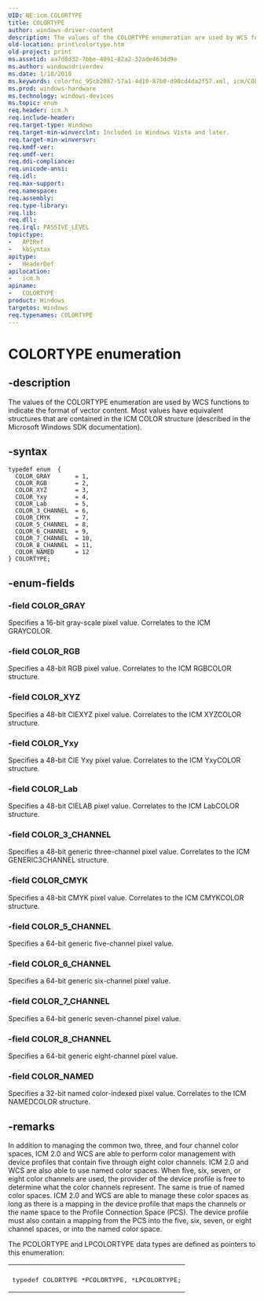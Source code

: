 ```yaml
---
UID: NE:icm.COLORTYPE
title: COLORTYPE
author: windows-driver-content
description: The values of the COLORTYPE enumeration are used by WCS functions to indicate the format of vector content. Most values have equivalent structures that are contained in the ICM COLOR structure (described in the Microsoft Windows SDK documentation).
old-location: print\colortype.htm
old-project: print
ms.assetid: aa7d8d32-7bbe-4091-82a2-32ade463dd9e
ms.author: windowsdriverdev
ms.date: 1/18/2018
ms.keywords: colorfnc_95cb2087-57a1-4d10-87b0-d90cd4da2f57.xml, icm/COLOR_8_CHANNEL, icm/COLORTYPE, COLOR_5_CHANNEL, COLOR_6_CHANNEL, icm/COLOR_GRAY, *PCOLORTYPE, COLOR_3_CHANNEL, icm/COLOR_3_CHANNEL, COLOR_8_CHANNEL, icm/COLOR_6_CHANNEL, icm/COLOR_XYZ, COLOR_RGB, COLOR_7_CHANNEL, COLOR_XYZ, icm/COLOR_RGB, icm/COLOR_7_CHANNEL, COLOR_NAMED, icm/COLOR_CMYK, COLOR_Lab, COLOR_CMYK, COLORTYPE enumeration [Print Devices], icm/COLOR_NAMED, icm/COLOR_Yxy, icm/COLOR_Lab, icm/COLOR_5_CHANNEL, COLORTYPE, print.colortype, COLOR_GRAY, COLOR_Yxy
ms.prod: windows-hardware
ms.technology: windows-devices
ms.topic: enum
req.header: icm.h
req.include-header: 
req.target-type: Windows
req.target-min-winverclnt: Included in Windows Vista and later.
req.target-min-winversvr: 
req.kmdf-ver: 
req.umdf-ver: 
req.ddi-compliance: 
req.unicode-ansi: 
req.idl: 
req.max-support: 
req.namespace: 
req.assembly: 
req.type-library: 
req.lib: 
req.dll: 
req.irql: PASSIVE_LEVEL
topictype: 
-	APIRef
-	kbSyntax
apitype: 
-	HeaderDef
apilocation: 
-	icm.h
apiname: 
-	COLORTYPE
product: Windows
targetos: Windows
req.typenames: COLORTYPE
---
```


# COLORTYPE enumeration


## -description


The values of the COLORTYPE enumeration are used by WCS functions to indicate the format of vector content. Most values have equivalent structures that are contained in the ICM COLOR structure (described in the Microsoft Windows SDK documentation).


## -syntax


````
typedef enum  { 
  COLOR_GRAY       = 1,
  COLOR_RGB        = 2,
  COLOR_XYZ        = 3,
  COLOR_Yxy        = 4,
  COLOR_Lab        = 5,
  COLOR_3_CHANNEL  = 6,
  COLOR_CMYK       = 7,
  COLOR_5_CHANNEL  = 8,
  COLOR_6_CHANNEL  = 9,
  COLOR_7_CHANNEL  = 10,
  COLOR_8_CHANNEL  = 11,
  COLOR_NAMED      = 12
} COLORTYPE;
````


## -enum-fields




### -field COLOR_GRAY

Specifies a 16-bit gray-scale pixel value. Correlates to the ICM GRAYCOLOR.


### -field COLOR_RGB

Specifies a 48-bit RGB pixel value. Correlates to the ICM RGBCOLOR structure.


### -field COLOR_XYZ

Specifies a 48-bit CIEXYZ pixel value. Correlates to the ICM XYZCOLOR structure.


### -field COLOR_Yxy

Specifies a 48-bit CIE Yxy pixel value. Correlates to the ICM YxyCOLOR structure.


### -field COLOR_Lab

Specifies a 48-bit CIELAB pixel value. Correlates to the ICM LabCOLOR structure.


### -field COLOR_3_CHANNEL

Specifies a 48-bit generic three-channel pixel value. Correlates to the ICM GENERIC3CHANNEL structure.


### -field COLOR_CMYK

Specifies a 48-bit CMYK pixel value. Correlates to the ICM CMYKCOLOR structure.


### -field COLOR_5_CHANNEL

Specifies a 64-bit generic five-channel pixel value.


### -field COLOR_6_CHANNEL

Specifies a 64-bit generic six-channel pixel value.


### -field COLOR_7_CHANNEL

Specifies a 64-bit generic seven-channel pixel value.


### -field COLOR_8_CHANNEL

Specifies a 64-bit generic eight-channel pixel value.


### -field COLOR_NAMED

Specifies a 32-bit named color-indexed pixel value. Correlates to the ICM NAMEDCOLOR structure.


## -remarks


In addition to managing the common two, three, and four channel color spaces, ICM 2.0 and WCS are able to perform color management with device profiles that contain five through eight color channels. ICM 2.0 and WCS are also able to use named color spaces. When five, six, seven, or eight color channels are used, the provider of the device profile is free to determine what the color channels represent. The same is true of named color spaces. ICM 2.0 and WCS are able to manage these color spaces as long as there is a mapping in the device profile that maps the channels or the name space to the Profile Connection Space (PCS). The device profile must also contain a mapping from the PCS into the five, six, seven, or eight channel spaces, or into the named color space.

The PCOLORTYPE and LPCOLORTYPE data types are defined as pointers to this enumeration:
<div class="code"><span codelanguage=""><table>
<tr>
<th></th>
</tr>
<tr>
<td>
<pre>typedef COLORTYPE *PCOLORTYPE, *LPCOLORTYPE;</pre>
</td>
</tr>
</table></span></div>

